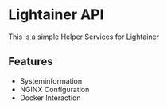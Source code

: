 # Lightainer API

This is a simple Helper Services for Lightainer

## Features
* Systeminformation
* NGINX Configuration
* Docker Interaction 